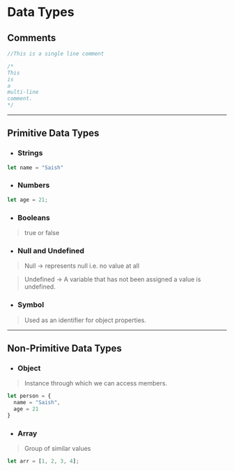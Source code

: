 # Data Types
## Comments
```javascript
//This is a single line comment

/*
This
is
a
multi-line
comment.
*/
```
------------------------
## Primitive Data Types

- ### Strings
```javascript
let name = "Saish"
```

- ### Numbers
```javascript
let age = 21;
```

- ### Booleans
> true or false
> 
- ### Null and Undefined
> Null -> represents null i.e. no value at all

> Undefined -> A variable that has not been assigned a value is undefined.

- ### Symbol
> Used as an identifier for object properties.
--------------------------
## Non-Primitive Data Types

- ### Object
> Instance through which we can access members.
```javascript
let person = {
  name = "Saish",
  age = 21
}
```

- ### Array
> Group of similar values
```javascript
let arr = [1, 2, 3, 4];
```
